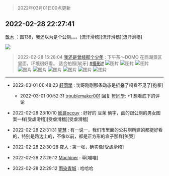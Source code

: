 > 2022年03月01日00点更新
<link rel="stylesheet" href="https://cdn.jsdelivr.net/gh/taotie6/sampleJSON@main/css/photo_show.css">
<meta name="referrer" content="no-referrer" />


 ## 2022-02-28 22:27:41 

 [㪚木](https://www.coolapk.com/feed/33897409?shareKey=MWZkMjUwOTc5MDNkNjIxY2UzZmQ~) ：图138，我还以为是个公厕。。。[流汗滑稽][流汗滑稽][流汗滑稽] 

<div class="album">
<img class="img-item" src="https://image.coolapk.com/feed/2019/0515/09/1081091_3748_1897@180x122.gif" />
</div>

> 2022-02-28 15:28:04 
> [我还是曾经那个少年](https://www.coolapk.com/feed/33886805?shareKey=MTc1ZWVmNDU4NmE3NjIxY2UzZmQ~) : 下午茶～DOMO 在西湖景区里面，环境很好看。 适合拍照[呲牙] <a class="feed-link-tag" href="/t/摄影?type=0">#摄影#</a> 
![图片](https://image.coolapk.com/feed/2022/0228/15/1580614_3264_5092_201@2351x3527.jpg)
![图片](https://image.coolapk.com/feed/2022/0228/15/1580614_3282_228_534@2351x3527.jpg)
![图片](https://image.coolapk.com/feed/2022/0228/15/1580614_3282_902_537@2351x3527.jpg)
![图片](https://image.coolapk.com/feed/2022/0228/15/1580614_3278_9223_477@2351x3527.jpg)
![图片](https://image.coolapk.com/feed/2022/0228/15/1580614_3265_7836_529@2351x3527.jpg)
![图片](https://image.coolapk.com/feed/2022/0228/15/1580614_3269_2369_693@2351x3527.jpg)
![图片](https://image.coolapk.com/feed/2022/0228/15/1580614_3269_3915_107@2351x3527.jpg)
![图片](https://image.coolapk.com/feed/2022/0228/15/1580614_3278_7082_184@2351x3527.jpg)
![图片](https://image.coolapk.com/feed/2022/0228/15/1580614_3276_038_924@2351x3527.jpg)

 ------- 

- 2022-03-01 00:48:23 [軒同學](uid=882039) : 沈哥刚刚那条动态是折叠了吗看不见了[抱拳] 

    - 2022-03-01 00:52:31 [troublemaker001](uid=1558211) 回复 [軒同學](uid=882039): +1 想看底下的评论 

- 2022-02-28 23:10:10 [妖哥occuy](uid=1388591) : 好好的 豆茉 俩字，画的跟公厕的男女图案一样[受虐滑稽][受虐滑稽][受虐滑稽] 

- 2022-02-28 22:31:31 [梦慧](uid=3752449) : 有一说一，我们市里面的公共厕所建的都挺好看的，特别是路边上的，不像以前，都是正方形的盒子那样[笑哭] 

- 2022-02-28 22:30:28 [夜人](uid=561987) : 第一张，确实像[受虐滑稽] 

- 2022-02-28 22:29:12 [Machiner](uid=3114536) : 草[喵喵] 

- 2022-02-28 22:29:12 [雨染青城](uid=1599482) : 哈哈哈 

